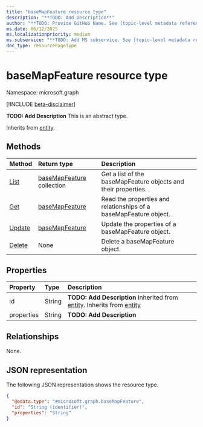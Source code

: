 ```yaml
---
title: "baseMapFeature resource type"
description: "**TODO: Add Description**"
author: "**TODO: Provide GitHub Name. See [topic-level metadata reference](https://eng.ms/docs/products/microsoft-graph-service/microsoft-graph/document-apis/metadata)**"
ms.date: 06/12/2025
ms.localizationpriority: medium
ms.subservice: "**TODO: Add MS subservice. See [topic-level metadata reference](https://eng.ms/docs/products/microsoft-graph-service/microsoft-graph/document-apis/metadata)**"
doc_type: resourcePageType
---
```


# baseMapFeature resource type

Namespace: microsoft.graph

[!INCLUDE [beta-disclaimer](../../includes/beta-disclaimer.md)]

**TODO: Add Description**
This is an abstract type.


Inherits from [entity](../resources/entity.md).


## Methods
|Method|Return type|Description|
|:---|:---|:---|
|[List](../api/basemapfeature-list.md)|[baseMapFeature](../resources/basemapfeature.md) collection|Get a list of the baseMapFeature objects and their properties.|
|[Get](../api/basemapfeature-get.md)|[baseMapFeature](../resources/basemapfeature.md)|Read the properties and relationships of a baseMapFeature object.|
|[Update](../api/basemapfeature-update.md)|[baseMapFeature](../resources/basemapfeature.md)|Update the properties of a baseMapFeature object.|
|[Delete](../api/basemapfeature-delete.md)|None|Delete a baseMapFeature object.|

## Properties
|Property|Type|Description|
|:---|:---|:---|
|id|String|**TODO: Add Description** Inherited from [entity](../resources/entity.md). Inherits from [entity](../resources/entity.md)|
|properties|String|**TODO: Add Description**|

## Relationships
None.

## JSON representation
The following JSON representation shows the resource type.
<!-- {
  "blockType": "resource",
  "keyProperty": "id",
  "@odata.type": "microsoft.graph.baseMapFeature",
  "baseType": "microsoft.graph.entity",
  "openType": false
}
-->
``` json
{
  "@odata.type": "#microsoft.graph.baseMapFeature",
  "id": "String (identifier)",
  "properties": "String"
}
```


